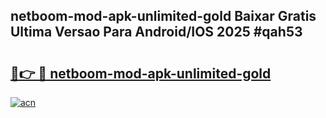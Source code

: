 ## netboom-mod-apk-unlimited-gold Baixar Gratis Ultima Versao Para Android/IOS 2025 #qah53

# <h2><a href="https://ainizakaria.my?title=netboom-mod-apk-unlimited-gold&ref=20M">🔗👉 🔴 netboom-mod-apk-unlimited-gold</a></h2>

[![acn](https://github.com/user-attachments/assets/0f9c940e-d8b0-45ae-aac7-cd30a18b3e1c)](https://ainizakaria.my?title=netboom-mod-apk-unlimited-gold&ref=20M)

